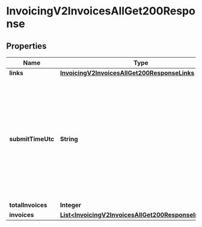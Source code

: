 
# InvoicingV2InvoicesAllGet200Response

## Properties
Name | Type | Description | Notes
------------ | ------------- | ------------- | -------------
**links** | [**InvoicingV2InvoicesAllGet200ResponseLinks**](InvoicingV2InvoicesAllGet200ResponseLinks.md) |  |  [optional]
**submitTimeUtc** | **String** | Time of request in UTC. Format: &#x60;YYYY-MM-DDThh:mm:ssZ&#x60; Example &#x60;2016-08-11T22:47:57Z&#x60; equals August 11, 2016, at 22:47:57 (10:47:57 p.m.). The &#x60;T&#x60; separates the date and the time. The &#x60;Z&#x60; indicates UTC.  |  [optional]
**totalInvoices** | **Integer** |  |  [optional]
**invoices** | [**List&lt;InvoicingV2InvoicesAllGet200ResponseInvoices&gt;**](InvoicingV2InvoicesAllGet200ResponseInvoices.md) |  |  [optional]



